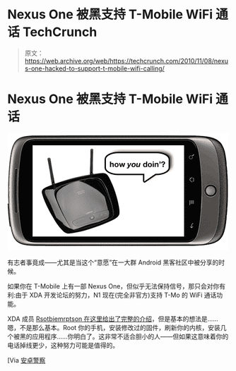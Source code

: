 # Nexus One 被黑支持 T-Mobile WiFi 通话 TechCrunch

> 原文：<https://web.archive.org/web/https://techcrunch.com/2010/11/08/nexus-one-hacked-to-support-t-mobile-wifi-calling/>

# Nexus One 被黑支持 T-Mobile WiFi 通话

[![](img/0fac77c8b8ddf8e31aacc47fe557a774.png "nexus")](https://web.archive.org/web/20221203191932/http://www.mobilecrunch.com/2010/11/08/nexus-one-hacked-to-support-t-mobile-wifi-calling/)

有志者事竟成——尤其是当这个“意愿”在一大群 Android 黑客社区中被分享的时候。

如果你在 T-Mobile 上有一部 Nexus One，但似乎无法保持信号，那只会对你有利:由于 XDA 开发论坛的努力，N1 现在(完全非官方)支持 T-Mo 的 WiFi 通话功能。

XDA 成员 [Rsotbiemrptson 在这里给出了完整的介绍](https://web.archive.org/web/20221203191932/http://forum.xda-developers.com/showpost.php?p=9058544&postcount=59)，但是基本的想法是……嗯，不是那么基本。Root 你的手机，安装修改过的固件，刷新你的内核，安装几个被黑的应用程序……你明白了。这非常不适合胆小的人——但如果这意味着你的电话掉线更少，这种努力可能是值得的。

[Via [安卓警察](https://web.archive.org/web/20221203191932/http://feedproxy.google.com/~r/AndroidPolice/~3/UskK8ZvF2yI/)